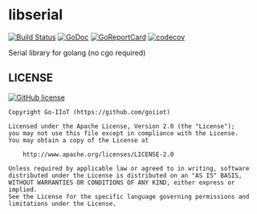 # libserial

[![Build Status](https://travis-ci.com/goiiot/libserial.svg)](https://travis-ci.com/goiiot/libserial) [![GoDoc](https://godoc.org/github.com/goiiot/libserial?status.svg)](https://godoc.org/github.com/goiiot/libserial) [![GoReportCard](https://goreportcard.com/badge/goiiot/libserial)](https://goreportcard.com/report/github.com/goiiot/libserial) [![codecov](https://codecov.io/gh/goiiot/libserial/branch/master/graph/badge.svg)](https://codecov.io/gh/goiiot/libserial)

Serial library for golang (no cgo required)

## LICENSE

[![GitHub license](https://img.shields.io/github/license/goiiot/libserial.svg)](https://github.com/goiiot/libserial/blob/master/LICENSE.txt)

```text
Copyright Go-IIoT (https://github.com/goiiot)

Licensed under the Apache License, Version 2.0 (the "License");
you may not use this file except in compliance with the License.
You may obtain a copy of the License at

    http://www.apache.org/licenses/LICENSE-2.0

Unless required by applicable law or agreed to in writing, software
distributed under the License is distributed on an "AS IS" BASIS,
WITHOUT WARRANTIES OR CONDITIONS OF ANY KIND, either express or implied.
See the License for the specific language governing permissions and
limitations under the License.
```